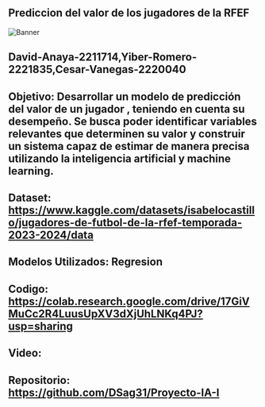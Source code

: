 ## Prediccion del valor de los jugadores de la RFEF
![Banner](https://github.com/user-attachments/assets/f3d8dd32-21f0-4198-b12d-bf5da3edc4b2)
## David-Anaya-2211714,Yiber-Romero-2221835,Cesar-Vanegas-2220040
## Objetivo: Desarrollar un modelo de predicción del valor de un jugador , teniendo en cuenta su desempeño. Se busca poder identificar variables relevantes que determinen su valor y construir un sistema capaz de estimar de manera precisa utilizando la inteligencia artificial y machine learning.
## Dataset: https://www.kaggle.com/datasets/isabelocastillo/jugadores-de-futbol-de-la-rfef-temporada-2023-2024/data
## Modelos Utilizados: Regresion
## Codigo: https://colab.research.google.com/drive/17GiVMuCc2R4LuusUpXV3dXjUhLNKq4PJ?usp=sharing
## Video: 
## Repositorio: https://github.com/DSag31/Proyecto-IA-I

